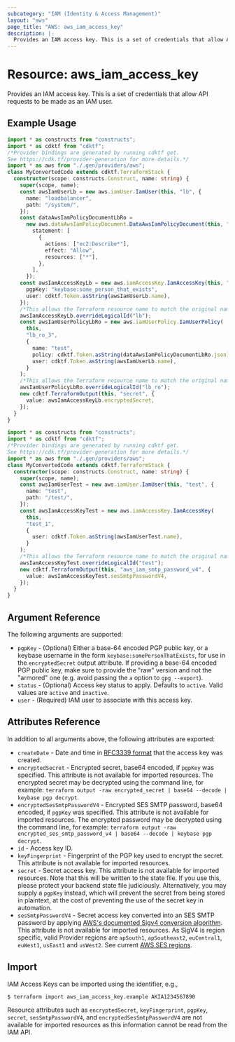 ```yaml
---
subcategory: "IAM (Identity & Access Management)"
layout: "aws"
page_title: "AWS: aws_iam_access_key"
description: |-
  Provides an IAM access key. This is a set of credentials that allow API requests to be made as an IAM user.
---
```


# Resource: aws_iam_access_key

Provides an IAM access key. This is a set of credentials that allow API requests to be made as an IAM user.

## Example Usage

```typescript
import * as constructs from "constructs";
import * as cdktf from "cdktf";
/*Provider bindings are generated by running cdktf get.
See https://cdk.tf/provider-generation for more details.*/
import * as aws from "./.gen/providers/aws";
class MyConvertedCode extends cdktf.TerraformStack {
  constructor(scope: constructs.Construct, name: string) {
    super(scope, name);
    const awsIamUserLb = new aws.iamUser.IamUser(this, "lb", {
      name: "loadbalancer",
      path: "/system/",
    });
    const dataAwsIamPolicyDocumentLbRo =
      new aws.dataAwsIamPolicyDocument.DataAwsIamPolicyDocument(this, "lb_ro", {
        statement: [
          {
            actions: ["ec2:Describe*"],
            effect: "Allow",
            resources: ["*"],
          },
        ],
      });
    const awsIamAccessKeyLb = new aws.iamAccessKey.IamAccessKey(this, "lb_2", {
      pgpKey: "keybase:some_person_that_exists",
      user: cdktf.Token.asString(awsIamUserLb.name),
    });
    /*This allows the Terraform resource name to match the original name. You can remove the call if you don't need them to match.*/
    awsIamAccessKeyLb.overrideLogicalId("lb");
    const awsIamUserPolicyLbRo = new aws.iamUserPolicy.IamUserPolicy(
      this,
      "lb_ro_3",
      {
        name: "test",
        policy: cdktf.Token.asString(dataAwsIamPolicyDocumentLbRo.json),
        user: cdktf.Token.asString(awsIamUserLb.name),
      }
    );
    /*This allows the Terraform resource name to match the original name. You can remove the call if you don't need them to match.*/
    awsIamUserPolicyLbRo.overrideLogicalId("lb_ro");
    new cdktf.TerraformOutput(this, "secret", {
      value: awsIamAccessKeyLb.encryptedSecret,
    });
  }
}

```

```typescript
import * as constructs from "constructs";
import * as cdktf from "cdktf";
/*Provider bindings are generated by running cdktf get.
See https://cdk.tf/provider-generation for more details.*/
import * as aws from "./.gen/providers/aws";
class MyConvertedCode extends cdktf.TerraformStack {
  constructor(scope: constructs.Construct, name: string) {
    super(scope, name);
    const awsIamUserTest = new aws.iamUser.IamUser(this, "test", {
      name: "test",
      path: "/test/",
    });
    const awsIamAccessKeyTest = new aws.iamAccessKey.IamAccessKey(
      this,
      "test_1",
      {
        user: cdktf.Token.asString(awsIamUserTest.name),
      }
    );
    /*This allows the Terraform resource name to match the original name. You can remove the call if you don't need them to match.*/
    awsIamAccessKeyTest.overrideLogicalId("test");
    new cdktf.TerraformOutput(this, "aws_iam_smtp_password_v4", {
      value: awsIamAccessKeyTest.sesSmtpPasswordV4,
    });
  }
}

```

## Argument Reference

The following arguments are supported:

* `pgpKey` - (Optional) Either a base-64 encoded PGP public key, or a keybase username in the form `keybase:somePersonThatExists`, for use in the `encryptedSecret` output attribute. If providing a base-64 encoded PGP public key, make sure to provide the "raw" version and not the "armored" one (e.g. avoid passing the `a` option to `gpg --export`).
* `status` - (Optional) Access key status to apply. Defaults to `active`. Valid values are `active` and `inactive`.
* `user` - (Required) IAM user to associate with this access key.

## Attributes Reference

In addition to all arguments above, the following attributes are exported:

* `createDate` - Date and time in [RFC3339 format](https://tools.ietf.org/html/rfc3339#section-5.8) that the access key was created.
* `encryptedSecret` - Encrypted secret, base64 encoded, if `pgpKey` was specified. This attribute is not available for imported resources. The encrypted secret may be decrypted using the command line, for example: `terraform output -raw encrypted_secret | base64 --decode | keybase pgp decrypt`.
* `encryptedSesSmtpPasswordV4` - Encrypted SES SMTP password, base64 encoded, if `pgpKey` was specified. This attribute is not available for imported resources. The encrypted password may be decrypted using the command line, for example: `terraform output -raw encrypted_ses_smtp_password_v4 | base64 --decode | keybase pgp decrypt`.
* `id` - Access key ID.
* `keyFingerprint` - Fingerprint of the PGP key used to encrypt the secret. This attribute is not available for imported resources.
* `secret` - Secret access key. This attribute is not available for imported resources. Note that this will be written to the state file. If you use this, please protect your backend state file judiciously. Alternatively, you may supply a `pgpKey` instead, which will prevent the secret from being stored in plaintext, at the cost of preventing the use of the secret key in automation.
* `sesSmtpPasswordV4` - Secret access key converted into an SES SMTP password by applying [AWS's documented Sigv4 conversion algorithm](https://docs.aws.amazon.com/ses/latest/DeveloperGuide/smtp-credentials.html#smtp-credentials-convert). This attribute is not available for imported resources. As SigV4 is region specific, valid Provider regions are `apSouth1`, `apSoutheast2`, `euCentral1`, `euWest1`, `usEast1` and `usWest2`. See current [AWS SES regions](https://docs.aws.amazon.com/general/latest/gr/rande.html#ses_region).

## Import

IAM Access Keys can be imported using the identifier, e.g.,

```
$ terraform import aws_iam_access_key.example AKIA1234567890
```

Resource attributes such as `encryptedSecret`, `keyFingerprint`, `pgpKey`, `secret`, `sesSmtpPasswordV4`, and `encryptedSesSmtpPasswordV4` are not available for imported resources as this information cannot be read from the IAM API.

<!-- cache-key: cdktf-0.17.0-pre.15 input-9abefc1a07c9bc27d66b88ac69a851aed84725b6f96938d3e50de9b8956e0cef -->